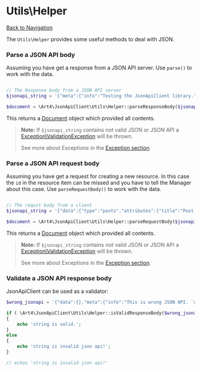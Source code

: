 # Utils\Helper
[Back to Navigation](README.md)

The `Utils\Helper` provides some useful methods to deal with JSON.

### Parse a JSON API body

Assuming you have get a response from a JSON API server. Use `parse()` to work with the data.

```php

// The Response body from a JSON API server
$jsonapi_string = '{"meta":{"info":"Testing the JsonApiClient library."}}';

$document = \Art4\JsonApiClient\Utils\Helper::parseResponseBody($jsonapi_string);
```

This returns a [Document](objects-document.md) object which provided all contents.

> **Note:** If `$jsonapi_string` contains not valid JSON or JSON API a [Exception\ValidationException](exception-introduction.md#exceptionvalidationexception) will be thrown.
>
> See more about Exceptions in the [Exception section](exception-introduction.md).

### Parse a JSON API request body

Assuming you have get a request for creating a new resource. In this case the `id` in the resource item can be missed and you have to tell the Manager about this case. Use `parseRequestBody()` to work with the data.

```php

// The requst body from a client
$jsonapi_string = '{"data":{"type":"posts","attributes":{"title":"Post Title"}}}';

$document = \Art4\JsonApiClient\Utils\Helper::parseRequestBody($jsonapi_string);
```

This returns a [Document](objects-document.md) object which provided all contents.

> **Note:** If `$jsonapi_string` contains not valid JSON or JSON API a [Exception\ValidationException](exception-introduction.md#exceptionvalidationexception) will be thrown.
>
> See more about Exceptions in the [Exception section](exception-introduction.md).

### Validate a JSON API response body

JsonApiClient can be used as a validator:

```php
$wrong_jsonapi = '{"data":{},"meta":{"info":"This is wrong JSON API. `data` has to be `null` or containing at least `type` and `id`."}}';

if ( \Art4\JsonApiClient\Utils\Helper::isValidResponseBody($wrong_jsonapi) )
{
	echo 'string is valid.';
}
else
{
	echo 'string is invalid json api!';
}

// echos 'string is invalid json api!'
```
